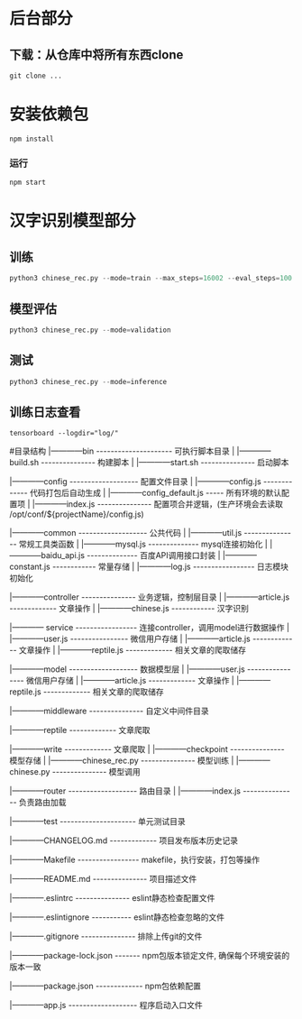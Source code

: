# 后台部分
## 下载：从仓库中将所有东西clone
```
git clone ...
```

# 安装依赖包
```
npm install 
```

### 运行
```
npm start
```


# 汉字识别模型部分
## 训练
```python
python3 chinese_rec.py --mode=train --max_steps=16002 --eval_steps=100 --save_steps=500
```
## 模型评估
```python
python3 chinese_rec.py --mode=validation
```
## 测试
```python
python3 chinese_rec.py --mode=inference
```

## 训练日志查看
```
tensorboard --logdir="log/"
```

#目录结构
|————bin  --------------------- 可执行脚本目录
| |————build.sh --------------- 构建脚本
| |————start.sh --------------- 启动脚本

|————config ------------------- 配置文件目录
| |————config.js  ------------- 代码打包后自动生成
| |————config_default.js  ----- 所有环境的默认配置项
| |————index.js --------------- 配置项合并逻辑，(生产环境会去读取 /opt/conf/${projectName}/config.js)

|————common ------------------- 公共代码
| |————util.js  --------------- 常规工具类函数
| |————mysql.js  -------------- mysql连接初始化
| |————baidu_api.js  -------------- 百度API调用接口封装
| |————constant.js ------------ 常量存储
| |————log.js ----------------- 日志模块初始化

|————controller --------------- 业务逻辑，控制层目录
| |————article.js ------------- 文章操作
| |————chinese.js  ------------ 汉字识别

|———— service ----------------- 连接controller，调用model进行数据操作
| |————user.js ---------------- 微信用户存储
| |————article.js ------------- 文章操作
| |————reptile.js ------------- 相关文章的爬取储存

|————model  ------------------- 数据模型层
| |————user.js ---------------- 微信用户存储
| |————article.js ------------- 文章操作
| |————reptile.js ------------- 相关文章的爬取储存

|————middleware --------------- 自定义中间件目录

|————reptile ------------- 文章爬取

|————write ------------- 文章爬取
| |————checkpoint --------------- 模型存储
| |————chinese_rec.py --------------- 模型训练
| |————chinese.py --------------- 模型调用

|————router ------------------- 路由目录
| |————index.js --------------- 负责路由加载


|————test --------------------- 单元测试目录

|————CHANGELOG.md ------------- 项目发布版本历史记录

|————Makefile ----------------- makefile，执行安装，打包等操作

|————README.md  --------------- 项目描述文件

|————.eslintrc  --------------- eslint静态检查配置文件

|————.eslintignore  ----------- eslint静态检查忽略的文件

|————.gitignore --------------- 排除上传git的文件

|————package-lock.json  ------- npm包版本锁定文件, 确保每个环境安装的版本一致

|————package.json ------------- npm包依赖配置

|————app.js ------------------- 程序启动入口文件

